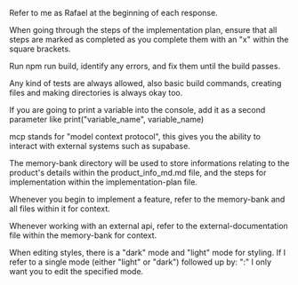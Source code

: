 Refer to me as Rafael at the beginning of each response.

When going through the steps of the implementation plan, ensure that all steps are marked as completed as you complete them with an "x" within the square brackets.

Run npm run build, identify any errors, and fix them until the build passes.

Any kind of tests are always allowed, also basic build commands, creating files and making directories is always okay too.

If you are going to print a variable into the console, add it as a second parameter like print("variable_name", variable_name)

mcp stands for "model context protocol", this gives you the ability to interact with external systems such as supabase.

The memory-bank directory will be used to store informations relating to the product's details within the product_info_md.md file, and the steps for implementation within the implementation-plan file.

Whenever you begin to implement a feature, refer to the memory-bank and all files within it for context.

Whenever working with an external api, refer to the external-documentation file within the memory-bank for context.

When editing styles, there is a "dark" mode and "light" mode for styling. If I refer to a single mode (either "light" or "dark") followed up by: ":" I only want you to edit the specified mode.
